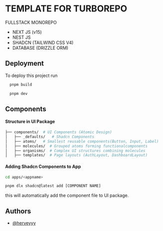 # TEMPLATE FOR TURBOREPO

FULLSTACK MONOREPO

- NEXT JS (v15)
- NEST JS
- SHADCN (TAILWIND CSS V4)
- DATABASE (DRIZZLE ORM)

## Deployment

To deploy this project run

```bash
  pnpm build
```

```bash
  pnpm dev
```

## Components

#### Structure in UI Package

```bash
├── components/  # UI Components (Atomic Design)
│   ├── _defaults/   # Shadcn Components
│   ├── atoms/   # Smallest reusable components(Button, Input, Label)
│   ├── molecules/  # Grouped atoms forming functionalcomponents
│   ├── organisms/  # Complex UI structures combining molecules
│   ├── templates/  # Page layouts (AuthLayout, DashboardLayout)
```

#### Adding Shadcn Components to App

```bash
cd apps/<appname>
```

```bash
pnpm dlx shadcn@latest add [COMPONENT NAME]
```

this will automatically add the component file to UI package.

## Authors

- [@herveyyy](https://www.github.com/herveyyy)

